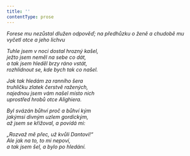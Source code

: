 ```yaml
---
title: ''
contentType: prose
---
```


<section>

_Forese mu nezůstal dlužen odpověď; na předhůzku o ženě a chudobě mu vyčetl otce a jeho lichvu_

</section>

<section>

_Tuhle jsem v noci dostal hrozný kašel,  
ježto jsem neměl na sebe co dát,  
a tak jsem hleděl brzy ráno vstát,  
rozhlídnout se, kde bych tak co našel._

_Jak tak hledám za ranního šera  
truhličku zlatek čerstvě ražených,  
najednou jsem vám našel místo nich  
uprostřed hrobů otce Alighiera._

</section>

<section>

_Byl svázán bůhví proč a bůhví kým  
jakýmsi divným uzlem gordickým,  
až jsem se křižoval, a povídá mi:_

</section>

<section>

_„Rozvaž mě přec, už kvůli Dantovi!“  
Ale jak na to, to mi nepoví,  
a tak jsem šel, a bylo po hledání._

</section>

